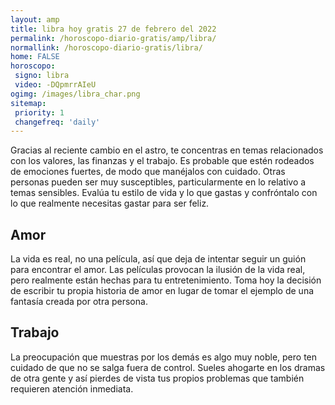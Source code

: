 ```yaml
---
layout: amp
title: libra hoy gratis 27 de febrero del 2022 
permalink: /horoscopo-diario-gratis/amp/libra/
normallink: /horoscopo-diario-gratis/libra/
home: FALSE
horoscopo:
 signo: libra
 video: -DQpmrrAIeU
ogimg: /images/libra_char.png
sitemap:
 priority: 1
 changefreq: 'daily'
---
```



Gracias al reciente cambio en el astro, te concentras en temas relacionados con los valores, las finanzas y el trabajo. Es probable que estén rodeados de emociones fuertes, de modo que manéjalos con cuidado. Otras personas pueden ser muy susceptibles, particularmente en lo relativo a temas sensibles. Evalúa tu estilo de vida y lo que gastas y confróntalo con lo que realmente necesitas gastar para ser feliz.

## Amor

La vida es real, no una película, así que deja de intentar seguir un guión para encontrar el amor. Las películas provocan la ilusión de la vida real, pero realmente están hechas para tu entretenimiento. Toma hoy la decisión de escribir tu propia historia de amor en lugar de tomar el ejemplo de una fantasía creada por otra persona.

## Trabajo

La preocupación que muestras por los demás es algo muy noble, pero ten cuidado de que no se salga fuera de control. Sueles ahogarte en los dramas de otra gente y así pierdes de vista tus propios problemas que también requieren atención inmediata.